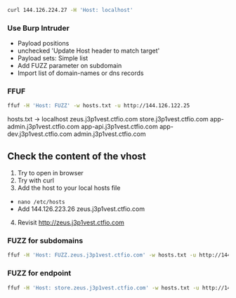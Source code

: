 ```bash
curl 144.126.224.27 -H 'Host: localhost'
```
### Use Burp Intruder

- Payload positions
- unchecked 'Update Host header to match target'
- Payload sets: Simple list
- Add FUZZ parameter on subdomain
- Import list of domain-names or dns records

### FFUF
```bash
ffuf -H 'Host: FUZZ' -w hosts.txt -u http://144.126.122.25
```
hosts.txt -> 
localhost
zeus.j3p1vest.ctfio.com
store.j3p1vest.ctfio.com
app-admin.j3p1vest.ctfio.com
app-api.j3p1vest.ctfio.com
app-dev.j3p1vest.ctfio.com
admin.j3p1vest.ctfio.com

## Check the content of the vhost

1. Try to open in browser
2. Try with curl
3. Add the host to your local hosts file
- `nano /etc/hosts`
- Add 144.126.223.26 zeus.j3p1vest.ctfio.com
4. Revisit http://zeus.j3p1vest.ctfio.com

### FUZZ for subdomains 
```bash
ffuf -H 'Host: FUZZ.zeus.j3p1vest.ctfio.com' -w hosts.txt -u http://144.126.122.25
```
### FUZZ for endpoint
```bash
ffuf -H 'Host: store.zeus.j3p1vest.ctfio.com' -w hosts.txt -u http://144.126.122.25/FUZZ
```
